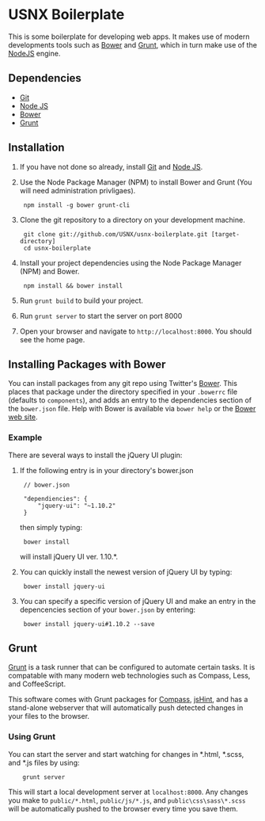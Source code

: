 # USNX Boilerplate

This is some boilerplate for developing web apps. It makes use of modern
developments tools such as [Bower](http://bower.io/) 
and [Grunt](http://gruntjs.com/), which in turn make use of the 
[NodeJS](http://nodejs.org) engine.

## Dependencies

* [Git](http://git-scm.com/downloads)
* [Node JS](http://nodejs.org/download/)
* [Bower](https://github.com/twitter/bower)
* [Grunt](http://gruntjs.com/getting-started)

## Installation

1. If you have not done so already, install [Git](http://git-scm.com/downloads)
and [Node JS](http://nodejs.org/download/).

2. Use the Node Package Manager (NPM) to install Bower and Grunt (You will need
administration privligaes).
	
		npm install -g bower grunt-cli

3. Clone the git repository to a directory on your development machine.

		git clone git://github.com/USNX/usnx-boilerplate.git [target-directory]
		cd usnx-boilerplate

4. Install your project dependencies using the Node Package Manager (NPM) and
Bower.

		npm install && bower install

5. Run `grunt build` to build your project.

6. Run `grunt server` to start the server on port 8000

7. Open your browser and navigate to `http://localhost:8000`. You should see
the home page.

## Installing Packages with Bower

You can install packages from any git repo using Twitter's 
[Bower](https://github.com/twitter/bower). This places that package under the
directory specified in your `.bowerrc` file (defaults to `components`), and
adds an entry to the dependencies section of the `bower.json` file. Help with 
Bower is available via `bower help` or the [Bower web site](http://bower.io/).

### Example

There are several ways to install the jQuery UI plugin:

1. If the following entry is in your directory's bower.json

		// bower.json

		"dependiencies": {
			"jquery-ui": "~1.10.2"
		}

	then simply typing:

		bower install

	will install jQuery UI ver. 1.10.*.

2. You can quickly install the newest version of jQuery UI by typing:

		bower install jquery-ui

3. You can specify a specific version of jQuery UI and make an entry in the
depencencies section of your `bower.json` by entering:

		bower install jquery-ui#1.10.2 --save

## Grunt

[Grunt](http://gruntjs.com) is a task runner that can be configured to automate
certain tasks. It is compatable with many modern web technologies such as 
Compass, Less, and CoffeeScript.

This software comes with Grunt packages for [Compass](http://compass-style.org/),
[jsHint](http://www.jshint.com/), and has a stand-alone webserver that will
automatically push detected changes in your files to the browser.

### Using Grunt

You can start the server and start watching for changes in *.html, *.scss, and
*.js files by using:

		grunt server

This will start a local development server at `localhost:8000`. Any changes you
make to `public/*.html`, `public/js/*.js`, and `public\css\sass\*.scss` will be
automatically pushed to the browser every time you save them.